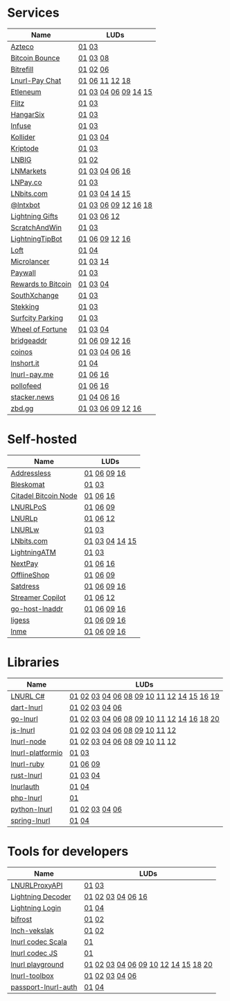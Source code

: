 Services
========

| Name                                              | LUDs                                                           |
| ----                                              | ----                                                           |
| [Azteco](https://azte.co/)                        | [01](01) [03](03)                                              |
| [Bitcoin Bounce](https://thndr.games/)            | [01](01) [03](03) [08](08)                                     |
| [Bitrefill](https://bitrefill.com/)               | [01](01) [02](02) [06](06)                                     |
| [Lnurl-Pay Chat](https://chat.blixtwallet.com/)   | [01](01) [06](06) [11](11) [12](12) [18](18)                   |
| [Etleneum](https://etleneum.com/)                 | [01](01) [03](03) [04](04) [06](06) [09](09) [14](14) [15](15) |
| [Flitz](https://getflitz.app/)                    | [01](01) [03](03)                                              |
| [HangarSix](https://www.hangarsixgaming.com/)     | [01](01) [03](03)                                              |
| [Infuse](https://zebedee.io/infuse/)              | [01](01) [03](03)                                              |
| [Kollider](https://kollider.xyz/)                 | [01](01) [03](03) [04](04)                                     |
| [Kriptode](https://kriptode.com/)                 | [01](01) [03](03)                                              |
| [LNBIG](https://lnbig.com/)                       | [01](01) [02](02)                                              |
| [LNMarkets](https://lnmarkets.com/)               | [01](01) [03](03) [04](04) [06](06) [16](16)                   |
| [LNPay.co](https://lnpay.co)                      | [01](01) [03](03)                                              |
| [LNbits.com](https://lnbits.com/)                 | [01](01) [03](03) [04](04) [14](14) [15](15)                   |
| [@lntxbot](https://t.me/lntxbot)                  | [01](01) [03](03) [06](06) [09](09) [12](12) [16](16) [18](18) |
| [Lightning Gifts](https://lightning.gifts/)       | [01](01) [03](03) [06](06) [12](12)                            |
| [ScratchAndWin](https://lightningscratchand.win/) | [01](01) [03](03)                                              |
| [LightningTipBot](https://ln.tips/)               | [01](01) [06](06) [09](09) [12](12) [16](16)                   |
| [Loft](https://loft.trade/)                       | [01](01) [04](04)                                              |
| [Microlancer](https://microlancer.io/)            | [01](01) [03](03) [14](14)                                     |
| [Paywall](https://paywall.link)                   | [01](01) [03](03)                                              |
| [Rewards to Bitcoin](rtb)                         | [01](01) [03](03) [04](04)                                     |
| [SouthXchange](https://www.southxchange.com/)     | [01](01) [03](03)                                              |
| [Stekking](https://stekking.com)                  | [01](01) [03](03)                                              |
| [Surfcity Parking](https://surfcity.app/)         | [01](01) [03](03)                                              |
| [Wheel of Fortune](https://fortune.lngames.net)   | [01](01) [03](03) [04](04)                                     |
| [bridgeaddr](https://bridgeaddr.fiatjaf.com)      | [01](01) [06](06) [09](09) [12](12) [16](16)                   |
| [coinos](https://coinos.io/)                      | [01](01) [03](03) [04](04) [06](06) [16](16)                   |
| [lnshort.it](https://lnshort.it/)                 | [01](01) [04](04)                                              |
| [lnurl-pay.me](https://lnurl-pay.me)              | [01](01) [06](06) [16](16)                                     |
| [pollofeed](https://pollofeed.com)                | [01](01) [06](06) [16](16)                                     |
| [stacker.news](https://stacker.news/)             | [01](01) [04](04) [06](06) [16](16)                            |
| [zbd.gg](https://zbd.gg/)                         | [01](01) [03](03) [06](06) [09](09) [12](12) [16](16)          |

[rtb]: https://play.google.com/store/apps/details?id=com.pseudozach.rewardstobitcoin

Self-hosted
===========

| Name                                                                                       | LUDs                                         |
| ----                                                                                       | ----                                         |
| [Addressless](https://github.com/futurepaul/addressless)                                   | [01](01) [06](06) [09](09) [16](16)          |
| [Bleskomat](https://github.com/samotari/bleskomat)                                         | [01](01) [03](03)                            |
| [Citadel Bitcoin Node](https://github.com/runcitadel)                                      | [01](01) [06](06) [16](16)                   |
| [LNURLPoS](https://github.com/arcbtc/LNURLPoS)                                             | [01](01) [06](06) [09](09)                   |
| [LNURLp](https://github.com/lnbits/lnbits/tree/master/lnbits/extensions/lnurlp)            | [01](01) [06](06) [12](12)                   |
| [LNURLw](https://github.com/lnbits/lnbits/tree/master/lnbits/extensions/withdraw)          | [01](01) [03](03)                            |
| [LNbits.com](https://github.com/fiatjaf/lnbits)                                            | [01](01) [03](03) [04](04) [14](14) [15](15) |
| [LightningATM](https://github.com/21isenough/LightningATM)                                 | [01](01) [03](03)                            |
| [NextPay](https://github.com/apotdevin/NextPay)                                            | [01](01) [06](06) [16](16)                   |
| [OfflineShop](https://github.com/lnbits/lnbits/tree/master/lnbits/extensions/offlineshop)  | [01](01) [06](06) [09](09)                   |
| [Satdress](https://github.com/fiatjaf/satdress)                                            | [01](01) [06](06) [09](09) [16](16)          |
| [Streamer Copilot](https://github.com/lnbits/lnbits/tree/master/lnbits/extensions/copilot) | [01](01) [06](06) [12](12)                   |
| [go-host-lnaddr](https://github.com/hieblmi/go-host-lnaddr)                                | [01](01) [06](06) [09](09) [16](16)          |
| [ligess](https://github.com/Dolu89/ligess/)                                                | [01](01) [06](06) [09](09) [16](16)          |
| [lnme](https://github.com/bumi/lnme)                                                       | [01](01) [06](06) [09](09) [16](16)          |

Libraries
=========

| Name                                                  | LUDs                                                                                                                          |
| ----                                                  | ----                                                                                                                          |
| [LNURL C#](https://github.com/Kukks/LNURL)            | [01](01) [02](02) [03](03) [04](04) [06](06) [08](08) [09](09) [10](10) [11](11) [12](12) [14](14) [15](15) [16](16) [19](19) |
| [dart-lnurl](https://github.com/bottlepay/dart_lnurl) | [01](01) [02](02) [03](03) [04](04) [06](06)                                                                                  |
| [go-lnurl](https://github.com/fiatjaf/go-lnurl)       | [01](01) [02](02) [03](03) [04](04) [06](06) [08](08) [09](09) [10](10) [11](11) [12](12) [14](14) [16](16) [18](18) [20](20) |
| [js-lnurl](https://github.com/fiatjaf/js-lnurl)       | [01](01) [02](02) [03](03) [04](04) [06](06) [08](08) [09](09) [10](10) [11](11) [12](12)                                     |
| [lnurl-node](https://github.com/chill117/lnurl-node)  | [01](01) [02](02) [03](03) [04](04) [06](06) [08](08) [09](09) [10](10) [11](11) [12](12)                                     |
| [lnurl-platformio](platformio)                        | [01](01) [03](03)                                                                                                             |
| [lnurl-ruby](https://github.com/bumi/lnurl-ruby)      | [01](01) [06](06) [09](09)                                                                                                    |
| [rust-lnurl](rust)                                    | [01](01) [03](03) [04](04)                                                                                                    |
| [lnurlauth](https://github.com/xplorfin/lnurlauth)    | [01](01) [04](04)                                                                                                             |
| [php-lnurl](https://github.com/tkijewski/php-lnurl)   | [01](01)                                                                                                                      |
| [python-lnurl](https://github.com/python-ln/lnurl)    | [01](01) [02](02) [03](03) [04](04) [06](06)                                                                                  |
| [spring-lnurl](springlnurl)                           | [01](01) [04](04)                                                                                                             |

[rust]: https://github.com/edouardparis/rust-lnurl
[platformio]: https://github.com/chill117/lnurl-platformio
[springlnurl]: https://github.com/theborakompanioni/bitcoin-spring-boot-starter#spring-lnurl

Tools for developers
====================

| Name                                                                   | LUDs                                                                                                        |
| ----                                                                   | ----                                                                                                        |
| [LNURLProxyAPI](https://github.com/21isenough/LNURLProxyAPI)           | [01](01) [03](03)                                                                                           |
| [Lightning Decoder](https://lightningdecoder.com/)                     | [01](01) [02](02) [03](03) [04](04) [06](06) [16](16)                                                       |
| [Lightning Login](https://lightninglogin.live/)                        | [01](01) [04](04)                                                                                           |
| [bifrost](https://github.com/takinbo/bifrost)                          | [01](01) [02](02)                                                                                           |
| [lnch-vekslak](https://github.com/Kixunil/lnch-vekslak)                | [01](01) [02](02)                                                                                           |
| [lnurl codec Scala](https://j-chimienti.github.io/lnurl_codec/)        | [01](01)                                                                                                    |
| [lnurl codec JS](https://lnurl.fiatjaf.com/codec)                      | [01](01)                                                                                                    |
| [lnurl playground](https://lnurl.fiatjaf.com)                          | [01](01) [02](02) [03](03) [04](04) [06](06) [09](09) [10](10) [12](12) [14](14) [15](15) [18](18) [20](20) |
| [lnurl-toolbox](https://lnurl-toolbox.degreesofzero.com/)              | [01](01) [02](02) [03](03) [04](04) [06](06)                                                                |
| [passport-lnurl-auth](https://github.com/chill117/passport-lnurl-auth) | [01](01) [04](04)                                                                                           |

[01]: 01.md
[02]: 02.md
[03]: 03.md
[04]: 04.md
[05]: 05.md
[06]: 06.md
[07]: 07.md
[08]: 08.md
[09]: 09.md
[10]: 10.md
[11]: 11.md
[12]: 12.md
[13]: 13.md
[14]: 14.md
[15]: 15.md
[16]: 16.md
[17]: 17.md
[18]: 18.md
[19]: 19.md
[20]: 20.md
